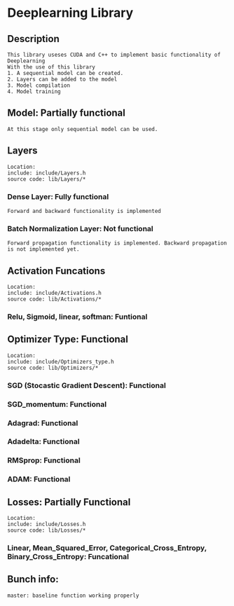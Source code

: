 # Deeplearning Library

## Description
    This library useses CUDA and C++ to implement basic functionality of Deeplearning
    With the use of this library
    1. A sequential model can be created.
    2. Layers can be added to the model
    3. Model compilation
    4. Model training




## Model: Partially functional
    At this stage only sequential model can be used.




## Layers
    Location:
    include: include/Layers.h
    source code: lib/Layers/*

### Dense Layer: Fully functional
    Forward and backward functionality is implemented    
### Batch Normalization Layer: Not functional
    Forward propagation functionality is implemented. Backward propagation is not implemented yet.





## Activation Funcations
    Location:
    include: include/Activations.h
    source code: lib/Activations/*

### Relu, Sigmoid, linear, softman: Funtional




## Optimizer Type: Functional
    Location:
    include: include/Optimizers_type.h
    source code: lib/Optimizers/*

### SGD (Stocastic Gradient Descent): Functional
### SGD_momentum: Functional
### Adagrad: Functional
### Adadelta: Functional
### RMSprop: Functional
### ADAM: Functional




## Losses: Partially Functional
    Location:
    include: include/Losses.h
    source code: lib/Losses/*

### Linear, Mean_Squared_Error, Categorical_Cross_Entropy, Binary_Cross_Entropy: Funcational





## Bunch info:
    master: baseline function working properly
